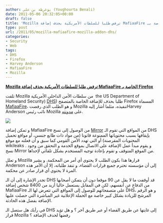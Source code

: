 ```yaml
---
author: يوغرطة بن علي (Youghourta Benali)
date: 2011-05-06 20:32:05+00:00
draft: false
title: 'Mozilla ترفض طلبا للسلطات الأمريكية بحذف إضافة MafiaaFire الخاصة بـ Firefox '
type: post
url: /2011/05/mozilla-mafiaafire-mozilla-addon-dhs/
categories:
- Security
- Web
tags:
- DHS
- Firefox
- Harvey Anderson
- MafiaaFire
- Mozilla
---
```


**[Mozilla ترفض طلبا للسلطات الأمريكية بحذف إضافة MafiaaFire الخاصة بـ Firefox](http://www.it-scoop.com/2011/05/mozilla-mafiaafire-mozilla-addon-dhs)**


تلقت Mozilla من سلطات الأمن الداخلي الأمريكية  the US Department of Homeland Security) [DHS](http://en.wikipedia.org/wiki/United_States_Department_of_Homeland_Security)) طلبا بحذف للإضافة الخاصة بالمتصفح Firefox المسماة [MafiaaFire](https://addons.mozilla.org/en-US/firefox/addon/mafiaafire-redirector/)، و هو الطلب الذي رفضت Mozilla تنفيذه، مثلما أشار إليهHarvey Anderson نائب رئيس Mozilla على [مدونته](https://lockshot.wordpress.com/2011/05/05/homeland-security-request-to-take-down-mafiaafire-add-on/).

[![](http://www.it-scoop.com/wp-content/uploads/2011/05/mafiaafire.png)
](http://www.it-scoop.com/2011/05/mozilla-mafiaafire-mozilla-addon-dhs)

و تمكن إضافة MafiaaFire من الوصول إلى نسخ [Mirror](http://en.wikipedia.org/wiki/Mirror_(computing)) من المواقع التي تقوم الـ DHS بإيقافها بسبب محتوياتها الممنوعة قانونا (من مواد ذات طابع جنسي، أو مواقع تحميل المحتويات المقرصنة) أو التي تهدد الأمن القومي كما سبق و أن فعلته مع موقع wikileaks . و يقوم مبدأ عمل الإضافة على الاتصال بموقع الخدمة و التحقق من وجود نسخ Mirror من الموقع المتوقف و تقوم بإعادة توجيه المستخدم بشكل تلقائي لإحداها.

و تعلل Mozilla قرارها هذا بكون الطلب لا يحتوي أي أمر من المحكمة. و يشير Anderson إلى أن مؤسسته تحترم جميع قرارات القضاء، و تنفذ طلباته، إلا أن الأمر هذه المرة لا يحتوي أي قرار صادر عن محكمة.

تجدر الإشارة إلى أن الـ DHS قد أوقفت ما لا يقل عن 90 موقعا دون أن يتمكن أصحابها من الدفاع عن أنفسهم، لكن في المقابل يستعمل حاليا أزيد من 8400 شخص إضافة MafiaaFire على متصفحاتهم للوصول إلى المواقع التي تتعرض لها الـ DHS، و هو الرقم المرشح للزيادة بشكل كبير خاصة مع الحملة الإعلانية غير المباشرة التي حصلت عليها الإضافة بفضل هذه الحادثة.

في رأيك هل ستصل الـ DHS إلى غايتها عن طريق القضاء أو عبر طريق آخر ؟ و هل تؤيد قرار Mozilla رفضها لحدف الإضافة ؟



